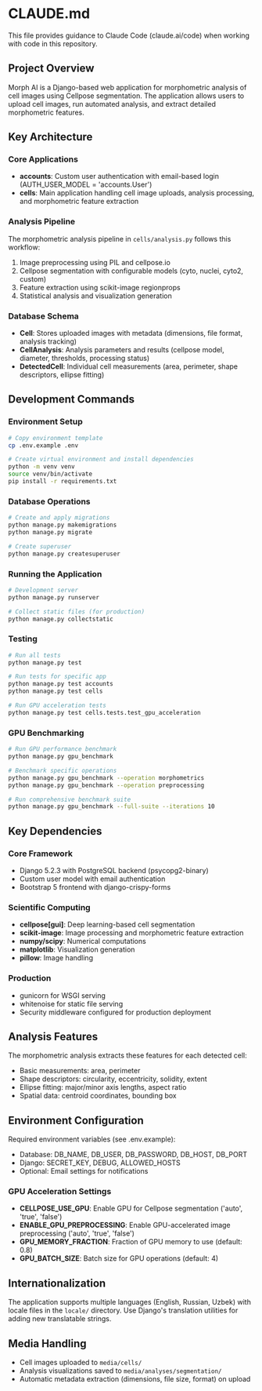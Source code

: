 # CLAUDE.md

This file provides guidance to Claude Code (claude.ai/code) when working with code in this repository.

## Project Overview

Morph AI is a Django-based web application for morphometric analysis of cell images using Cellpose segmentation. The application allows users to upload cell images, run automated analysis, and extract detailed morphometric features.

## Key Architecture

### Core Applications
- **accounts**: Custom user authentication with email-based login (AUTH_USER_MODEL = 'accounts.User')
- **cells**: Main application handling cell image uploads, analysis processing, and morphometric feature extraction

### Analysis Pipeline
The morphometric analysis pipeline in `cells/analysis.py` follows this workflow:
1. Image preprocessing using PIL and cellpose.io
2. Cellpose segmentation with configurable models (cyto, nuclei, cyto2, custom)
3. Feature extraction using scikit-image regionprops
4. Statistical analysis and visualization generation

### Database Schema
- **Cell**: Stores uploaded images with metadata (dimensions, file format, analysis tracking)
- **CellAnalysis**: Analysis parameters and results (cellpose model, diameter, thresholds, processing status)
- **DetectedCell**: Individual cell measurements (area, perimeter, shape descriptors, ellipse fitting)

## Development Commands

### Environment Setup
```bash
# Copy environment template
cp .env.example .env

# Create virtual environment and install dependencies
python -m venv venv
source venv/bin/activate
pip install -r requirements.txt
```

### Database Operations
```bash
# Create and apply migrations
python manage.py makemigrations
python manage.py migrate

# Create superuser
python manage.py createsuperuser
```

### Running the Application
```bash
# Development server
python manage.py runserver

# Collect static files (for production)
python manage.py collectstatic
```

### Testing
```bash
# Run all tests
python manage.py test

# Run tests for specific app
python manage.py test accounts
python manage.py test cells

# Run GPU acceleration tests
python manage.py test cells.tests.test_gpu_acceleration
```

### GPU Benchmarking
```bash
# Run GPU performance benchmark
python manage.py gpu_benchmark

# Benchmark specific operations
python manage.py gpu_benchmark --operation morphometrics
python manage.py gpu_benchmark --operation preprocessing

# Run comprehensive benchmark suite
python manage.py gpu_benchmark --full-suite --iterations 10
```

## Key Dependencies

### Core Framework
- Django 5.2.3 with PostgreSQL backend (psycopg2-binary)
- Custom user model with email authentication
- Bootstrap 5 frontend with django-crispy-forms

### Scientific Computing
- **cellpose[gui]**: Deep learning-based cell segmentation
- **scikit-image**: Image processing and morphometric feature extraction
- **numpy/scipy**: Numerical computations
- **matplotlib**: Visualization generation
- **pillow**: Image handling

### Production
- gunicorn for WSGI serving
- whitenoise for static file serving
- Security middleware configured for production deployment

## Analysis Features

The morphometric analysis extracts these features for each detected cell:
- Basic measurements: area, perimeter
- Shape descriptors: circularity, eccentricity, solidity, extent
- Ellipse fitting: major/minor axis lengths, aspect ratio
- Spatial data: centroid coordinates, bounding box

## Environment Configuration

Required environment variables (see .env.example):
- Database: DB_NAME, DB_USER, DB_PASSWORD, DB_HOST, DB_PORT
- Django: SECRET_KEY, DEBUG, ALLOWED_HOSTS
- Optional: Email settings for notifications

### GPU Acceleration Settings
- **CELLPOSE_USE_GPU**: Enable GPU for Cellpose segmentation ('auto', 'true', 'false')
- **ENABLE_GPU_PREPROCESSING**: Enable GPU-accelerated image preprocessing ('auto', 'true', 'false')
- **GPU_MEMORY_FRACTION**: Fraction of GPU memory to use (default: 0.8)
- **GPU_BATCH_SIZE**: Batch size for GPU operations (default: 4)

## Internationalization

The application supports multiple languages (English, Russian, Uzbek) with locale files in the `locale/` directory. Use Django's translation utilities for adding new translatable strings.

## Media Handling

- Cell images uploaded to `media/cells/`
- Analysis visualizations saved to `media/analyses/segmentation/`
- Automatic metadata extraction (dimensions, file size, format) on upload